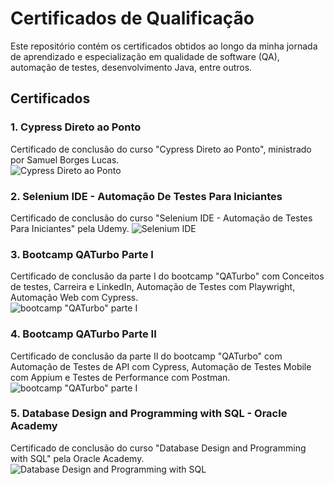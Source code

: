 # Certificados de Qualificação

Este repositório contém os certificados obtidos ao longo da minha jornada de aprendizado e especialização em qualidade de software (QA), automação de testes, desenvolvimento Java, entre outros.

## Certificados

### 1. **Cypress Direto ao Ponto**  
Certificado de conclusão do curso "Cypress Direto ao Ponto", ministrado por Samuel Borges Lucas.  
![Cypress Direto ao Ponto](https://github.com/joicereis/qa-certificados/blob/main/certificados/cypress-direto-ao-ponto.png)

### 2. **Selenium IDE - Automação De Testes Para Iniciantes**  
Certificado de conclusão do curso "Selenium IDE - Automação de Testes Para Iniciantes" pela Udemy.
![Selenium IDE](https://github.com/joicereis/qa-certificados/blob/main/certificados/CertificadoSeleniumIDE-AutomaçãoDeTestesParaIniciantes-JoiceMerieleSilvadosReis.jpg)

### 3. **Bootcamp QATurbo Parte I**  
Certificado de conclusão da parte I do bootcamp "QATurbo" com Conceitos de testes, Carreira e LinkedIn, Automação de Testes com Playwright, Automação Web com Cypress.  
![bootcamp "QATurbo" parte I](https://github.com/joicereis/qa-certificados/blob/main/certificados/certificado-BootcampQATurboParteI-JoiceMerieleSilvadosReis.jpg)

### 4. **Bootcamp QATurbo Parte II**  
Certificado de conclusão da parte II do bootcamp "QATurbo" com Automação de Testes de API com Cypress, Automação de Testes Mobile com Appium e Testes de Performance com Postman.  
![bootcamp "QATurbo" parte I](https://github.com/joicereis/qa-certificados/blob/main/certificados/certificado-BootcampQATurboParteII-JoiceMerieleSilvadosReis.jpg)

### 5. **Database Design and Programming with SQL - Oracle Academy**  
Certificado de conclusão do curso "Database Design and Programming with SQL" pela Oracle Academy.  
![Database Design and Programming with SQL](https://github.com/joicereis/qa-certificados/blob/main/certificados/CertificadoOracle-JoiceMerieleSilvadosReis.png)


